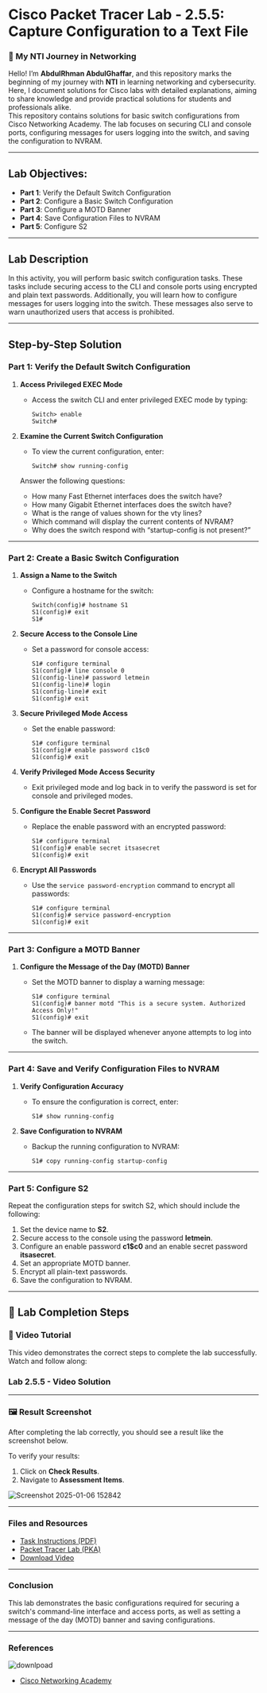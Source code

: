 # **Cisco Packet Tracer Lab - 2.5.5: Capture Configuration to a Text File**

### **🚀 My NTI Journey in Networking** 
Hello! I’m **AbdulRhman AbdulGhaffar**, and this repository marks the beginning of my journey with **NTI** in learning networking and cybersecurity. Here, I document solutions for Cisco labs with detailed explanations, aiming to share knowledge and provide practical solutions for students and professionals alike.  
This repository contains solutions for basic switch configurations from Cisco Networking Academy. The lab focuses on securing CLI and console ports, configuring messages for users logging into the switch, and saving the configuration to NVRAM.

---

## **Lab Objectives:**
- **Part 1**: Verify the Default Switch Configuration
- **Part 2**: Configure a Basic Switch Configuration
- **Part 3**: Configure a MOTD Banner
- **Part 4**: Save Configuration Files to NVRAM
- **Part 5**: Configure S2

---

## **Lab Description**  
In this activity, you will perform basic switch configuration tasks. These tasks include securing access to the CLI and console ports using encrypted and plain text passwords. Additionally, you will learn how to configure messages for users logging into the switch. These messages also serve to warn unauthorized users that access is prohibited.

---

## **Step-by-Step Solution**

### **Part 1: Verify the Default Switch Configuration**  
1. **Access Privileged EXEC Mode**  
   - Access the switch CLI and enter privileged EXEC mode by typing:  
     ```plaintext
     Switch> enable
     Switch#
     ```

2. **Examine the Current Switch Configuration**  
   - To view the current configuration, enter:  
     ```plaintext
     Switch# show running-config
     ```
   Answer the following questions:  
   - How many Fast Ethernet interfaces does the switch have?  
   - How many Gigabit Ethernet interfaces does the switch have?  
   - What is the range of values shown for the vty lines?  
   - Which command will display the current contents of NVRAM?  
   - Why does the switch respond with “startup-config is not present?”

---

### **Part 2: Create a Basic Switch Configuration**  
1. **Assign a Name to the Switch**  
   - Configure a hostname for the switch:  
     ```plaintext
     Switch(config)# hostname S1
     S1(config)# exit
     S1#
     ```

2. **Secure Access to the Console Line**  
   - Set a password for console access:  
     ```plaintext
     S1# configure terminal
     S1(config)# line console 0
     S1(config-line)# password letmein
     S1(config-line)# login
     S1(config-line)# exit
     S1(config)# exit
     ```

3. **Secure Privileged Mode Access**  
   - Set the enable password:  
     ```plaintext
     S1# configure terminal
     S1(config)# enable password c1$c0
     S1(config)# exit
     ```

4. **Verify Privileged Mode Access Security**  
   - Exit privileged mode and log back in to verify the password is set for console and privileged modes.

5. **Configure the Enable Secret Password**  
   - Replace the enable password with an encrypted password:  
     ```plaintext
     S1# configure terminal
     S1(config)# enable secret itsasecret
     S1(config)# exit
     ```

6. **Encrypt All Passwords**  
   - Use the `service password-encryption` command to encrypt all passwords:  
     ```plaintext
     S1# configure terminal
     S1(config)# service password-encryption
     S1(config)# exit
     ```

---

### **Part 3: Configure a MOTD Banner**  
1. **Configure the Message of the Day (MOTD) Banner**  
   - Set the MOTD banner to display a warning message:  
     ```plaintext
     S1# configure terminal
     S1(config)# banner motd "This is a secure system. Authorized Access Only!"
     S1(config)# exit
     ```

   - The banner will be displayed whenever anyone attempts to log into the switch.

---

### **Part 4: Save and Verify Configuration Files to NVRAM**  
1. **Verify Configuration Accuracy**  
   - To ensure the configuration is correct, enter:  
     ```plaintext
     S1# show running-config
     ```

2. **Save Configuration to NVRAM**  
   - Backup the running configuration to NVRAM:  
     ```plaintext
     S1# copy running-config startup-config
     ```

---

### **Part 5: Configure S2**  
Repeat the configuration steps for switch S2, which should include the following:  
1. Set the device name to **S2**.
2. Secure access to the console using the password **letmein**.
3. Configure an enable password **c1$c0** and an enable secret password **itsasecret**.
4. Set an appropriate MOTD banner.
5. Encrypt all plain-text passwords.
6. Save the configuration to NVRAM.

---

## 📝 Lab Completion Steps

### 🎥 Video Tutorial
This video demonstrates the correct steps to complete the lab successfully. Watch and follow along:
### Lab 2.5.5 - Video Solution

---

### 🖼️ Result Screenshot
After completing the lab correctly, you should see a result like the screenshot below. 

To verify your results:
1. Click on **Check Results**.
2. Navigate to **Assessment Items**.
   
![Screenshot 2025-01-06 152842](https://github.com/user-attachments/assets/1406442f-185c-4a33-ab1b-6c91b3fa0a74)

---

### **Files and Resources**  
- [Task Instructions (PDF)](https://www.netacad.com/content/itn/1.0/courses/content/m2/en-US/assets/2.5.5-packet-tracer---configure-initial-switch-settings.pdf)  
- [Packet Tracer Lab (PKA)](https://www.netacad.com/content/itn/1.0/courses/content/m2/en-US/assets/2.5.5-packet-tracer---configure-initial-switch-settings.pka)
- [Download Video](https://github.com/user-attachments/assets/881471a9-c365-4d4e-903f-867483a79e1f)

---

### **Conclusion**  
This lab demonstrates the basic configurations required for securing a switch's command-line interface and access ports, as well as setting a message of the day (MOTD) banner and saving configurations. 

---  

### **References** 
![downlpoad](https://github.com/user-attachments/assets/6533eb8e-edef-4cb5-ab3c-d12ce3918a59)
- [Cisco Networking Academy](https://www.netacad.com)  

